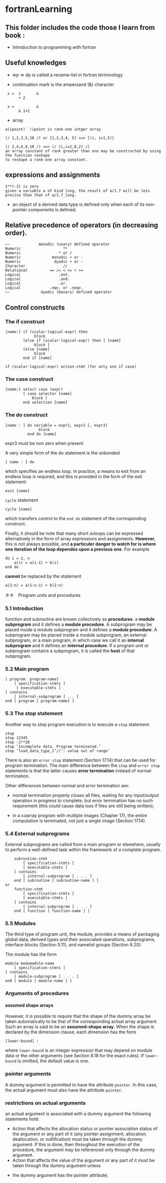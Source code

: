 # fortranLearning

## This folder includes the code those I learn from book : 

* Introduction to programming with fortran

## Useful knowledges

* wp => dp is called a rename-list in fortran terminology

* continuation mark is the ampersand (&) character
```
 x =  1       &
      + 2
      
 x =          &
      & 1+2
```
* array
```
a(ipoint)  !ipoint is rank-one intger array

(/ 1,2,3,5,10 /) or [1,2,3,4, 5] ==> [(i, i=1,5)]

(/ 2,4,6,8,10 /) ==> (/ (i,i=2,8,2) /)
an array constant of rank greater than one may be constructed by using the function reshape 
to reshape a rank-one array constant.
```
## expressions and assignments
```
2**(-3) is zero
given a variable a of kind long, the result of a/1.7 will be less precise than that of a/1.7_long.
```
* an object of a derived data type is defined only when each of its non-pointer components is defined.

## Relative precedence of operators (in decreasing order).
```
——             monadic (unary) defined operator
Numeric                   **
Numeric                 * or /
Numeric              monadic + or -
Numeric               dyadic + or -
Character                 //
Relational          == /= < <= > >=
Logical                 .not.
Logical                 .and.
Logical                 .or.
Logical             .eqv. or .neqv.
——              dyadic (bonary) defined operator
```
## Control constructs

### The if construct
```
[name:] if (scalar-logical-expr) then
             block
        [else if (scalar-logical-expr) then ] [name]
             block ]
        [else [name]
             block
        end if [name]
        
if (scalar-logical-expr) action-stmt (for only one if case)
```
### The case construct
```
[name:] select case (expr)
        [ case selector [name]
            block ]
        end selection [name]
```
### The do construct
```
[name : ] do variable = expr1, expr2 [, expr3]
               block
          end do [name]
 ```
 expr3 must be non zero when present
 
 A very simple form of the do statement is the unbonded 
 ```
 [ name : ] do
```
which specifies an endless loop. In practice, a means to exit from an endless loop is required, and this is provided in the form of the exit statement:
```
exit [name]
```
```cycle``` statement
```
cycle [name]
```
which transfers control to the ```end do``` statement of the corresponding construct.

Finally, it should be note that many short ```do```loops can be expressed alternatively in the form of array expressions and assignments. __However__, this is not always possible, and __a particuler danger to watch for is where one iteration of the loop dependes upon a previous one__. For example
```
do i = 2, n
    a(i) = a(i-1) + b(i)
end do
```
__cannot__ be replaced by the statement
```
a(2:n) = a(1:n-1) + b(2:n)
```

＃＃　Program units and procedures

### 5.1 Introduction

function and subroutine are known collectively as __procedures__. a __module subprogram__ and it defines a __module procedure__. A subprogram may be placed inside a module subprogram and it defines a __module procedure__. A subprogram may be placed inside a module subprogram, an external subprogram, or a main program, in which case we call it an __internal subprogram__ and it defines an __internal procedure__. If a program unit or subprogram contains a subprogram, it is called the __host__ of that subprogram.

### 5.2 Main program

```
[ program  program-name]
    [ specification-stmts ]
     [ executable-stmts ]
[ contains 
    [ internal-subprogram ] ... ]
end [ program [ program-name] ]
```
### 5.3 The stop statement

Another way to stop program execution is to execute a ```stop``` statement.
```
stop 
stop 12345
stop -2**20
stop ’Incomplete data. Program terminated.’
stop ’load_data_type_1’//’: value out of range’
```
There is also an ```error stop``` statement (Section 17.14) that can be used for program termination. The main difference between the ```stop``` and ```error stop``` statements is that the latter causes __error termination__ instead of normal termination.

Other differences between normal and error termination are:

* normal termination properly closes all files, waiting for any input/output operation in progress to complete, but error termination has no such requirement (this could cause data loss if files are still being written);

* in a coarray program with multiple images (Chapter 17), the entire computation is terminated, not just a single image (Section 17.14).

### 5.4 External subprograms

External subprograms are called from a main program or elsewhere, usually to perform a well-defined task within the framework of a complete program.
```
    subroutine-stmt  
        [ specification-stmts ]
        [ executable-stmts ]
    [ contains
        [ internal-subprogram ] . . . ]
    end [ subroutine [ subroutine-name ] ]
or 
    function-stmt
        [ specification-stmts ]
        [ executable-stmts ]
    [ contains
        [ internal-subprogram ] . . . ]
    end [ function [ function-name ] ]
```
### 5.5 Modules

The third type of program unit, the module, provides a means of packaging global data, derived types and their associated operations, subprograms, interface blocks (Section 5.11), and namelist groups (Section 8.20).

The module has the form
```
module modumodule-name
    [ specification-stmts ]
[ contains
    [ module-subprogram ] . . . ]
end [ module [ module-name ] ]
```
### Arguments of procedures
#### assumed shape arrays
However, it is possible to require that the shape of the dummy array be taken automatically to be that of the corresponding actual array argument. Such an array is said to be an __assumed-shape array__. When the shape is declared by the dimension clause, each dimension has the form
```
[lower-bound] : 
```
where ```lower-bound``` is an integer expression that may depend on module data or the other arguments (see Section 8.18 for the exact rules). If ```lower-bound``` is omitted, the default value is one.

### pointer arguments
A dummy argument is permitted to have the attribute ```pointer```. In this case, the actual argument must also have the attribute ```pointer```.

### restrictions on actual arguments
an actual argument is associated with a dummy argument the following statements hold:
* Action that affects the allocation status or pointer association status of the argument or any part of it (any pointer assignment, allocation, deallocation, or nullification) must be taken through the dummy argument. If this is done, then throughout the execution of the procedure, the argument may be referenced only through the dummy argument.
* Action that affects the value of the argument or any part of it must be taken through the dummy argument unless
- the dummy argument has the pointer attribute;

